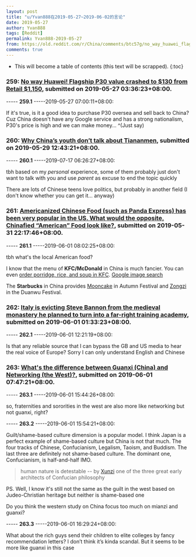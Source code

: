 ```yaml
---
layout: post
title: "u/Yvan888在2019-05-27~2019-06-02的言论"
date: 2019-05-27
author: Yvan888
tags: [Reddit]
permalink: Yvan888-2019-05-27
from: https://old.reddit.com/r/China/comments/btc57g/no_way_huawei_flagship_p30_value_crashed_to_130/
comments: true
---
```


* This will become a table of contents (this text will be scrapped).
{:toc}

### 259: [No way Huawei! Flagship P30 value crashed to $130 from Retail $1,150](https://old.reddit.com/r/China/comments/btc57g/no_way_huawei_flagship_p30_value_crashed_to_130/), submitted on 2019-05-27 03:36:23+08:00.

----- __259.1__ -----2019-05-27 07:00:11+08:00:

If it's true, is it a good idea to purchase P30 oversea and sell back to China? Cuz China doesn't have any Google service and has a strong nationalism, P30's price is high and we can make money... ^(Just say)

### 260: [Why China’s youth don’t talk about Tiananmen](https://old.reddit.com/r/China/comments/buad9x/why_chinas_youth_dont_talk_about_tiananmen/), submitted on 2019-05-29 12:43:21+08:00.

----- __260.1__ -----2019-07-17 06:26:27+08:00:

tbh based on my *personal* experience, some of them probably just don't want to talk with you and use *parent* as excuse to end the topic quickly 

There are lots of Chinese teens love politics, but probably in another field (I don't know whether you can get it... anyway)

### 261: [Americanized Chinese Food (such as Panda Express) has been very popular in the US. What would the opposite, Chinafied “American” Food look like?](https://old.reddit.com/r/AskReddit/comments/bv82q2/americanized_chinese_food_such_as_panda_express/), submitted on 2019-05-31 22:17:46+08:00.

----- __261.1__ -----2019-06-01 08:02:25+08:00:

tbh what's the local American food?

I know that the menu of **KFC/McDonald** in China is much fancier. You can even [order porridge, rice, and soup in KFC](https://www.huffpost.com/entry/kfc-china-smiling-meatball_n_2066803).  [Google image search](https://www.google.com/search?q=kfc+china+menu&newwindow=1&source=lnms&tbm=isch&sa=X&ved=0ahUKEwi4mOPf_MbiAhVOOq0KHTh7BtYQ_AUIECgB&biw=1182&bih=1204)

The **Starbucks** in China provides [Mooncake](http://www.fitacrosscultures.com/deep-dive-into-local-culture/) in Autumn Festival and [Zongzi](https://www.thrillist.com/drink/nation/international-summer-starbucks-menus-offers-dragon-dumplings-banana-frappuccinos) in the Duanwu Festival.

### 262: [Italy is evicting Steve Bannon from the medieval monastery he planned to turn into a far-right training academy](https://old.reddit.com/r/europe/comments/bvagoo/italy_is_evicting_steve_bannon_from_the_medieval/), submitted on 2019-06-01 01:33:23+08:00.

----- __262.1__ -----2019-06-01 12:21:19+08:00:

Is that any reliable source that I can bypass the GB and US media to hear the real voice of Europe? Sorry I can only understand English and Chinese

### 263: [What's the difference between Guanxi (China) and Networking (the West)?](https://old.reddit.com/r/China/comments/bvel52/whats_the_difference_between_guanxi_china_and/), submitted on 2019-06-01 07:47:21+08:00.

----- __263.1__ -----2019-06-01 15:44:26+08:00:

so, fraternities and sororities in the west are also more like networking but not guanxi, right?

----- __263.2__ -----2019-06-01 15:54:21+08:00:

Guilt/shame-based culture dimension is a popular model. I think Japan is a perfect example of shame-based culture but China is not that much. The four tracks of Chinese, Confucianism, Legalism, Taoism, and Buddism. The last three are definitely not shame-based culture. The dominant one, Confucianism, is half-and-half IMO.

> human nature is detestable -- by [Xunzi](https://www.wikiwand.com/en/Xunzi_(book)) one of the three great early architects of Confucian philosophy

PS. Well, I know it's still not the same as the guilt in the west based on Judeo-Christian heritage but neither is shame-based one

Do you think the western study on China focus too much on mianzi and guanxi?

----- __263.3__ -----2019-06-01 16:29:24+08:00:

What about the rich guys send their children to elite colleges by fancy recommendation letters? I don’t think it’s kinda scandal. But it seems to be more like guanxi in this case

